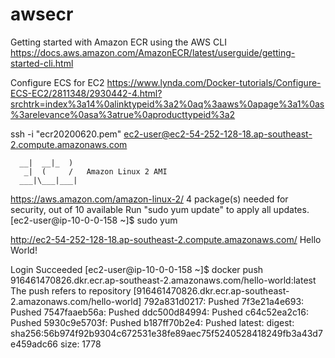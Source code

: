 # awsecr

Getting started with Amazon ECR using the AWS CLI
https://docs.aws.amazon.com/AmazonECR/latest/userguide/getting-started-cli.html


Configure ECS for EC2
https://www.lynda.com/Docker-tutorials/Configure-ECS-EC2/2811348/2930442-4.html?srchtrk=index%3a14%0alinktypeid%3a2%0aq%3aaws%0apage%3a1%0as%3arelevance%0asa%3atrue%0aproducttypeid%3a2



ssh -i "ecr20200620.pem" ec2-user@ec2-54-252-128-18.ap-southeast-2.compute.amazonaws.com

      __|  __|_  )
       _|  (     /   Amazon Linux 2 AMI
      ___|\___|___|

https://aws.amazon.com/amazon-linux-2/
4 package(s) needed for security, out of 10 available
Run "sudo yum update" to apply all updates.
[ec2-user@ip-10-0-0-158 ~]$ sudo yum



http://ec2-54-252-128-18.ap-southeast-2.compute.amazonaws.com/
Hello World!



Login Succeeded
[ec2-user@ip-10-0-0-158 ~]$ docker push 916461470826.dkr.ecr.ap-southeast-2.amazonaws.com/hello-world:latest
The push refers to repository [916461470826.dkr.ecr.ap-southeast-2.amazonaws.com/hello-world]
792a831d0217: Pushed
7f3e21a4e693: Pushed
7547faaeb56a: Pushed
ddc500d84994: Pushed
c64c52ea2c16: Pushed
5930c9e5703f: Pushed
b187ff70b2e4: Pushed
latest: digest: sha256:56b974f92b9304c672531e38fe89aec75f5240528418249fb3a43d7e459adc66 size: 1778

